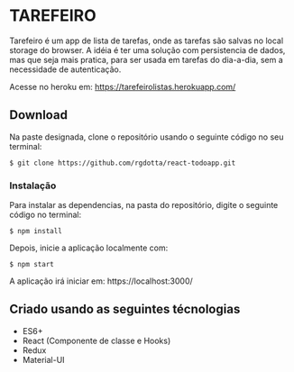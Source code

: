# TAREFEIRO

Tarefeiro é um app de lista de tarefas, onde as tarefas são salvas no local storage do browser. A idéia é ter uma solução com persistencia de dados, mas que seja mais pratica, para ser usada em tarefas do dia-a-dia, sem a necessidade de autenticação.

Acesse no heroku em: https://tarefeirolistas.herokuapp.com/

## Download

Na paste designada, clone o repositório usando o seguinte código no seu terminal:

```
$ git clone https://github.com/rgdotta/react-todoapp.git
```

### Instalação

Para instalar as dependencias, na pasta do repositório, digite o seguinte código no terminal:

```
$ npm install
```

Depois, inicie a aplicação localmente com:

```
$ npm start
```

A aplicação irá iniciar em: https://localhost:3000/

## Criado usando as seguintes técnologias

- ES6+
- React (Componente de classe e Hooks)
- Redux
- Material-UI
